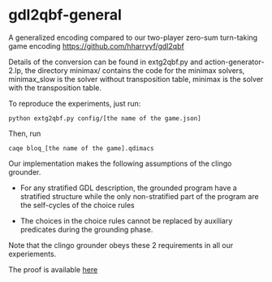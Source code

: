 # gdl2qbf-general

A generalized encoding compared to our two-player zero-sum turn-taking game encoding https://github.com/hharryyf/gdl2qbf

Details of the conversion can be found in extg2qbf.py and action-generator-2.lp, the directory minimax/ contains the code for the minimax solvers, minimax_slow is the solver without transposition table, minimax is the solver with the transposition table.

To reproduce the experiments, just run:

```
python extg2qbf.py config/[the name of the game.json]

```

Then, run

```
caqe bloq_[the name of the game].qdimacs

```


Our implementation makes the following assumptions of the clingo grounder. 

- For any stratified GDL description, the grounded program have a stratified structure while
the only non-stratified part of the program are the self-cycles of the choice rules

- The choices in the choice rules cannot be replaced by auxiliary predicates during the grounding phase.

Note that the clingo grounder obeys these 2 requirements in all our experiements. 


The proof is available [here](https://github.com/hharryyf/gdl2qbf-general/blob/main/NMR_25_QBF-15-16.pdf)


